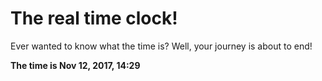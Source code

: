 # The real time clock!

Ever wanted to know what the time is? Well, your journey is about to end!

**The time is Nov 12, 2017, 14:29**